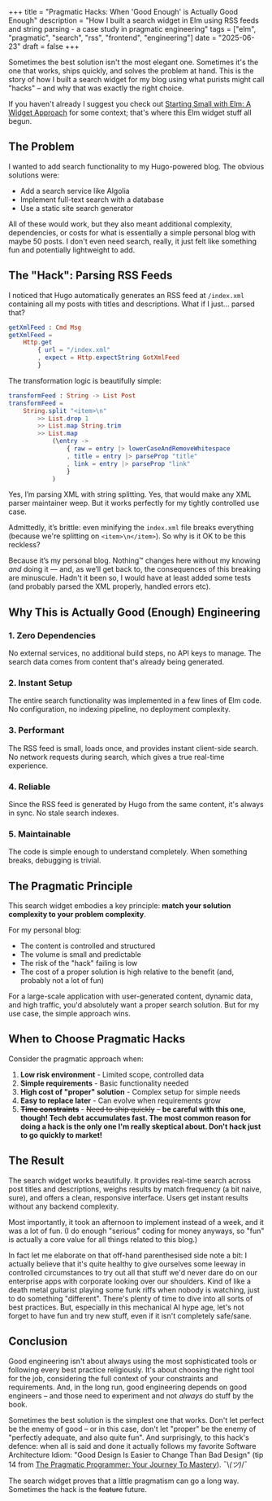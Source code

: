 +++
title = "Pragmatic Hacks: When 'Good Enough' is Actually Good Enough"
description = "How I built a search widget in Elm using RSS feeds and string parsing - a case study in pragmatic engineering"
tags = ["elm", "pragmatic", "search", "rss", "frontend", "engineering"]
date = "2025-06-23"
draft = false
+++

Sometimes the best solution isn't the most elegant one. Sometimes it's the one that works, ships quickly, and solves the problem at hand. This is the story of how I built a search widget for my blog using what purists might call "hacks" – and why that was exactly the right choice.

If you haven't already I suggest you check out [Starting Small with Elm: A Widget Approach](/posts/starting-small-with-elm-a-widget-approach/) for some context; that's where this Elm widget stuff all begun.

## The Problem

I wanted to add search functionality to my Hugo-powered blog. The obvious solutions were:

- Add a search service like Algolia
- Implement full-text search with a database
- Use a static site search generator

All of these would work, but they also meant additional complexity, dependencies, or costs for what is essentially a simple personal blog with maybe 50 posts. I don't even need search, really, it just felt like something fun and potentially lightweight to add.

## The "Hack": Parsing RSS Feeds

I noticed that Hugo automatically generates an RSS feed at `/index.xml` containing all my posts with titles and descriptions. What if I just... parsed that?

```elm
getXmlFeed : Cmd Msg
getXmlFeed =
    Http.get
        { url = "/index.xml"
        , expect = Http.expectString GotXmlFeed
        }
```

The transformation logic is beautifully simple:

```elm
transformFeed : String -> List Post
transformFeed =
    String.split "<item>\n"
        >> List.drop 1
        >> List.map String.trim
        >> List.map
            (\entry ->
                { raw = entry |> lowerCaseAndRemoveWhitespace
                , title = entry |> parseProp "title"
                , link = entry |> parseProp "link"
                }
            )
```

Yes, I’m parsing XML with string splitting. Yes, that would make any XML parser maintainer weep. But it works perfectly for my tightly controlled use case.

Admittedly, it’s brittle: even minifying the `index.xml` file breaks everything (because we're splitting on `<item>\n</item>`). So why is it OK to be this reckless?

Because it’s my personal blog. Nothing™ changes here without my knowing _and_ doing it — and, as we’ll get back to, the consequences of this breaking are minuscule. Hadn't it been so, I would have at least added some tests (and probably parsed the XML properly, handled errors etc).

## Why This is Actually Good (Enough) Engineering

### 1. Zero Dependencies

No external services, no additional build steps, no API keys to manage. The search data comes from content that's already being generated.

### 2. Instant Setup

The entire search functionality was implemented in a few lines of Elm code. No configuration, no indexing pipeline, no deployment complexity.

### 3. Performant

The RSS feed is small, loads once, and provides instant client-side search. No network requests during search, which gives a true real-time experience.

### 4. Reliable

Since the RSS feed is generated by Hugo from the same content, it's always in sync. No stale search indexes.

### 5. Maintainable

The code is simple enough to understand completely. When something breaks, debugging is trivial.

## The Pragmatic Principle

This search widget embodies a key principle: **match your solution complexity to your problem complexity**.

For my personal blog:

- The content is controlled and structured
- The volume is small and predictable
- The risk of the "hack" failing is low
- The cost of a proper solution is high relative to the benefit (and, probably not a lot of fun)

For a large-scale application with user-generated content, dynamic data, and high traffic, you'd absolutely want a proper search solution. But for my use case, the simple approach wins.

## When to Choose Pragmatic Hacks

Consider the pragmatic approach when:

1. **Low risk environment** - Limited scope, controlled data
2. **Simple requirements** - Basic functionality needed
3. **High cost of "proper" solution** - Complex setup for simple needs
4. **Easy to replace later** - Can evolve when requirements grow
5. ~~**Time constraints**~~ - ~~Need to ship quickly~~ – **be careful with this one, though! Tech debt accumulates fast. The most common reason for doing a hack is the only one I'm really skeptical about. Don't hack just to go quickly to market!**

## The Result

The search widget works beautifully. It provides real-time search across post titles and descriptions, weighs results by match frequency (a bit naive, sure), and offers a clean, responsive interface. Users get instant results without any backend complexity.

Most importantly, it took an afternoon to implement instead of a week, and it was a lot of fun. (I do enough "serious" coding for money anyways, so "fun" is actually a core value for all things related to this blog.)

In fact let me elaborate on that off-hand parenthesised side note a bit: I actually believe that it's quite healthy to give ourselves some leeway in controlled circumstances to try out all that stuff we'd never dare do on our enterprise apps with corporate looking over our shoulders. Kind of like a death metal guitarist playing some funk riffs when nobody is watching, just to do something "different". There's plenty of time to dive into all sorts of best practices. But, especially in this mechanical AI hype age, let's not forget to have fun and try new stuff, even if it isn't completely safe/sane.

## Conclusion

Good engineering isn't about always using the most sophisticated tools or following every best practice religiously. It's about choosing the right tool for the job, considering the full context of your constraints and requirements. And, in the long run, good engineering depends on good engineers – and those need to experiment and not _always_ do stuff by the book.

Sometimes the best solution is the simplest one that works. Don't let perfect be the enemy of good – or in this case, don't let "proper" be the enemy of "perfectly adequate, and also quite fun". And surprisingly, to this hack's defence: when all is said and done it actually follows my favorite Software Architecture Idiom: "Good Design Is Easier to Change Than Bad Design" (tip 14 from [The Pragmatic Programmer: Your Journey To Mastery](https://amzn.to/4gjf4Ud)). ¯\\_(ツ)_/¯

The search widget proves that a little pragmatism can go a long way. Sometimes the hack is the ~~feature~~ future.
